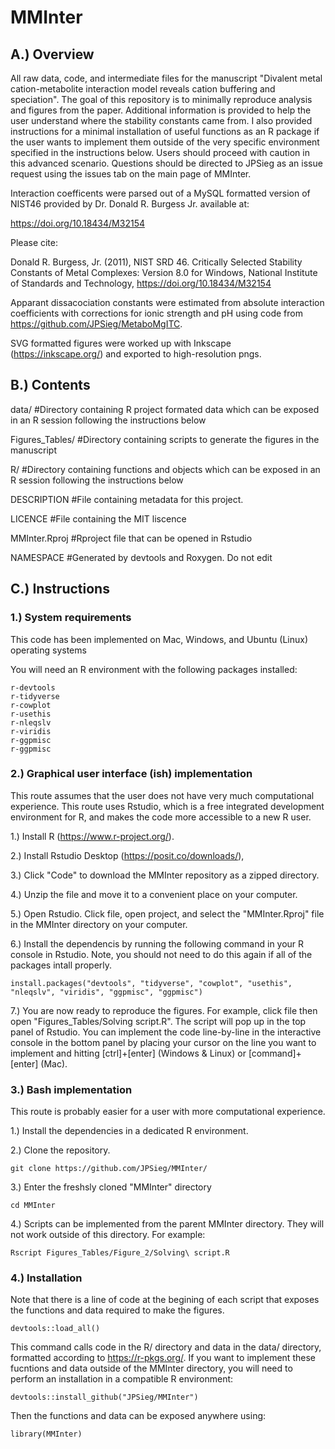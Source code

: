 # MMInter

## A.) Overview

All raw data, code, and intermediate files for the manuscript "Divalent metal cation-metabolite interaction model reveals cation buffering and speciation". The goal of this repository is to minimally reproduce analysis and figures from the paper. Additional information is provided to help the user understand where the stability constants came from. I also provided instructions for a minimal installation of useful functions as an R package if the user wants to implement them outside of the very specific environment specified in the instructions below. Users should proceed with caution in this advanced scenario. Questions should be directed to JPSieg as an issue request using the issues tab on the main page of MMInter.

Interaction coefficents were parsed out of a MySQL formatted version of NIST46 provided by Dr. Donald R. Burgess Jr. available at:

https://doi.org/10.18434/M32154

Please cite:

Donald R. Burgess, Jr. (2011), NIST SRD 46. Critically Selected Stability Constants of Metal Complexes: Version 8.0 for Windows, National Institute of Standards and Technology, https://doi.org/10.18434/M32154

Apparant dissacociation constants were estimated from absolute interaction coefficients with corrections for ionic strength and pH using code from https://github.com/JPSieg/MetaboMgITC.

SVG formatted figures were worked up with Inkscape (https://inkscape.org/) and exported to high-resolution pngs.

## B.) Contents

data/ #Directory containing R project formated data which can be exposed in an R session following the instructions below 

Figures_Tables/ #Directory containing scripts to generate the figures in the manuscript

R/ #Directory containing functions and objects which can be exposed in an R session following the instructions below

DESCRIPTION #File containing metadata for this project.

LICENCE #File containing the MIT liscence

MMInter.Rproj #Rproject file that can be opened in Rstudio

NAMESPACE #Generated by devtools and Roxygen. Do not edit

## C.) Instructions

### 1.) System requirements

This code has been implemented on Mac, Windows, and Ubuntu (Linux) operating systems

You will need an R environment with the following packages installed:

    r-devtools
    r-tidyverse
    r-cowplot
    r-usethis
    r-nleqslv
    r-viridis
    r-ggpmisc
    r-ggpmisc

### 2.) Graphical user interface (ish) implementation

This route assumes that the user does not have very much computational experience. This route uses Rstudio, which is a free integrated development environment for R, and makes the code more accessible to a new R user.

1.) Install R (https://www.r-project.org/). 

2.) Install Rstudio Desktop (https://posit.co/downloads/),

3.) Click "Code" to download the MMInter repository as a zipped directory.

4.) Unzip the file and move it to a convenient place on your computer.

5.) Open Rstudio. Click file, open project, and select the "MMInter.Rproj" file in the MMInter directory on your computer.

6.) Install the dependencis by running the following command in your R console in Rstudio. Note, you should not need to do this again if all of the packages intall properly.

    install.packages("devtools", "tidyverse", "cowplot", "usethis", "nleqslv", "viridis", "ggpmisc", "ggpmisc")

7.) You are now ready to reproduce the figures. For example, click file then open "Figures_Tables/Solving script.R". The script will pop up in the top panel of Rstudio. You can implement the code line-by-line in the interactive console in the bottom panel by placing your cursor on the line you want to implement and hitting [ctrl]+[enter] (Windows & Linux) or [command]+[enter] (Mac).

### 3.) Bash implementation

This route is probably easier for a user with more computational experience.

1.) Install the dependencies in a dedicated R environment.

2.) Clone the repository.

    git clone https://github.com/JPSieg/MMInter/

3.) Enter the freshsly cloned "MMInter" directory

    cd MMInter

4.) Scripts can be implemented from the parent MMInter directory. They will not work outside of this directory. For example:

    Rscript Figures_Tables/Figure_2/Solving\ script.R


### 4.) Installation

Note that there is a line of code at the begining of each script that exposes the functions and data required to make the figures.

    devtools::load_all()

This command calls code in the R/ directory and data in the data/ directory, formatted according to https://r-pkgs.org/.  If you want to implement these fucntions and data outside of the MMInter directory, you will need to perform an installation in a compatible R environment:

    devtools::install_github("JPSieg/MMInter")

Then the functions and data can be exposed anywhere using:

    library(MMInter)




